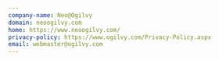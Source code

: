 ```yaml
---
company-name: Neo@Ogilvy
domain: neoogilvy.com
home: https://www.neoogilvy.com/
privacy-policy: https://www.ogilvy.com/Privacy-Policy.aspx
email: webmaster@ogilvy.com
---
```




